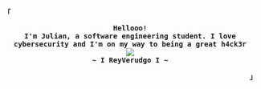 
<div align="justify">

<h2></h2><br>
<p align="left"><strong><samp>「</samp></strong></p>
  <p align="center">
    <samp>
      <b>
        Hellooo!
      <br>
        I'm Julian, a software engineering student. I love cybersecurity and I'm on my way to being a great h4ck3r
      </b>
      <br>
        <image src="https://readme-typing-svg.herokuapp.com?font=Iosevka&size=16&color=6791c9&center=true&width=410&height=45&lines=On+the+way+to+being+a+great+hacker">
      <br>
      <b>
        ~ I ReyVerudgo I ~
      </b>
    </samp>
  </p>
<p align="right"><strong><samp>」</samp></strong></p>



<h2></h2><br>


<!--
**JulianChan123/JulianChan123** is a ✨ _special_ ✨ repository because its `README.md` (this file) appears on your GitHub profile.

Here are some ideas to get you started:

- 🔭 I’m currently working on ...
- 🌱 I’m currently learning ...
- 👯 I’m looking to collaborate on ...
- 🤔 I’m looking for help with ...
- 💬 Ask me about ...
- 📫 How to reach me: ...
- 😄 Pronouns: ...
- ⚡ Fun fact: ...
-->
